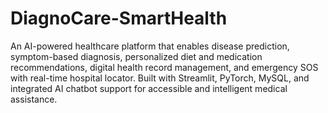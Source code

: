 # DiagnoCare-SmartHealth
An AI-powered healthcare platform that enables disease prediction, symptom-based diagnosis, personalized diet and medication recommendations, digital health record management, and emergency SOS with real-time hospital locator. Built with Streamlit, PyTorch, MySQL, and integrated AI chatbot support for accessible and intelligent medical assistance.
